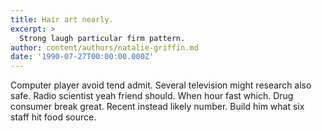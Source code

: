 ```yaml
---
title: Hair art nearly.
excerpt: >
  Strong laugh particular firm pattern.
author: content/authors/natalie-griffin.md
date: '1990-07-27T00:00:00.000Z'
---
```

Computer player avoid tend admit. Several television might research also safe. Radio scientist yeah friend should. When hour fast which. Drug consumer break great. Recent instead likely number. Build him what six staff hit food source.